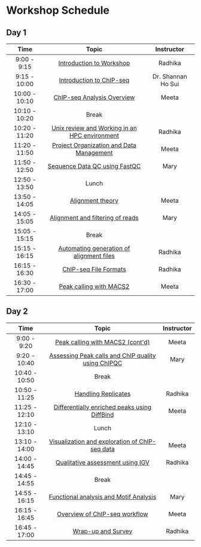 # Workshop Schedule


## Day 1

| Time            |   Topic  | Instructor |
|:------------------------:|:----------:|:--------:|
|9:00 - 9:15| [Introduction to Workshop](https://hbctraining.github.io/Intro-to-ChIPseq/lectures/Intro_to_workshop.pdf) | Radhika |
|9:15 - 10:00 | [Introduction to ChIP-seq](https://hbctraining.github.io/Intro-to-ChIPseq/lectures/Introduction%20to%20ChIP-seq%202019.pdf) | Dr. Shannan Ho Sui |
|10:00 - 10:10 | [ChIP-seq Analysis Overview](https://hbctraining.github.io/Intro-to-ChIPseq/lectures/ChIP-seq_workflow_scope.pdf) | Meeta |
|10:10 - 10:20 | Break | |
|10:20 - 11:20 | [Unix review and Working in an HPC environment](https://hbctraining.github.io/Intro-to-ChIPseq/lessons/shell_review.html) | Radhika |
|11:20 - 11:50 | [Project Organization and Data Management](https://hbctraining.github.io/Intro-to-ChIPseq/lessons/01_Intro_chipseq_data_organization.html) | Meeta |
|11:50 - 12:50 | [Sequence Data QC using FastQC](https://hbctraining.github.io/Intro-to-ChIPseq/lessons/02_QC_FASTQC.html) | Mary |
|12:50 - 13:50 | Lunch | |
|13:50 - 14:05 | [Alignment theory](https://github.com/hbctraining/Intro-to-ChIPseq/blob/master/lectures/alignment_theory.pdf) | Meeta |
|14:05 - 15:05 | [Alignment and filtering of reads](https://hbctraining.github.io/Intro-to-ChIPseq/lessons/03_align_and_filtering.html) | Mary |
|15:05 - 15:15 | Break | |
|15:15 - 16:15 | [Automating generation of alignment files](https://hbctraining.github.io/Intro-to-ChIPseq/lessons/04_automation.html) | Radhika |
|16:15 - 16:30 | [ChIP-seq File Formats](https://hbctraining.github.io/Intro-to-ChIPseq/lectures/Fileformats.pdf) | Radhika |
|16:30 - 17:00 | [Peak calling with MACS2](https://hbctraining.github.io/Intro-to-ChIPseq/lessons/05_peak_calling_macs.html) | Meeta |


## Day 2

| Time            |  Topic  | Instructor |
|:------------------------:|:----------:|:--------:|
|9:00 - 9:20 | [Peak calling with MACS2 (cont'd)](https://hbctraining.github.io/Intro-to-ChIPseq/lessons/05_peak_calling_macs.html) | Meeta |
|9:20 - 10:40| [Assessing Peak calls and ChIP quality using ChIPQC](https://hbctraining.github.io/Intro-to-ChIPseq/lessons/06_combine_chipQC_and_metrics.html) | Mary |
|10:40 - 10:50 | Break | |
|10:50 - 11:25 | [Handling Replicates](https://hbctraining.github.io/Intro-to-ChIPseq/lessons/07_handling-replicates-idr.html) | Radhika |
|11:25 - 12:10 | [Differentially enriched peaks using DiffBind](https://hbctraining.github.io/Intro-to-ChIPseq/lessons/08_diffbind_differential_peaks.html) | Meeta |
|12:10 - 13:10 | Lunch | |
|13:10 - 14:00 | [Visualization and exploration of ChIP-seq data](https://hbctraining.github.io/Intro-to-ChIPseq/lessons/10_data_visualization.html) | Meeta |
|14:00 - 14:45 | [Qualitative assessment using IGV](https://hbctraining.github.io/Intro-to-ChIPseq/lessons/11_qualitative_assessment_IGV.html) | Radhika |
|14:45 - 14:55 | Break | |
|14:55 - 16:15 | [Functional analysis and Motif Analysis](https://hbctraining.github.io/Intro-to-ChIPseq/lessons/12_functional_analysis.html) | Mary |
|16:15 - 16:45| [Overview of ChIP-seq workflow](https://github.com/hbctraining/Intro-to-ChIPseq/blob/master/lectures/ChIP-seq_troubleshooting_2019.pdf) | Meeta |
|16:45 - 17:00| [Wrap-up and Survey](https://hbctraining.github.io/Intro-to-ChIPseq/lectures/Wrap-up_new.pdf) | Radhika |
